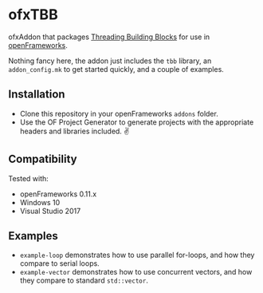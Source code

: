 # ofxTBB

ofxAddon that packages [Threading Building Blocks](https://www.threadingbuildingblocks.org/) for use in [openFrameworks](https://github.com/openframeworks/openFrameworks).

Nothing fancy here, the addon just includes the `tbb` library, an `addon_config.mk` to get started quickly, and a couple of examples.

## Installation

* Clone this repository in your openFrameworks `addons` folder.
* Use the OF Project Generator to generate projects with the appropriate headers and libraries included. ✌️

## Compatibility

Tested with: 
* openFrameworks 0.11.x
* Windows 10
* Visual Studio 2017

## Examples

* `example-loop` demonstrates how to use parallel for-loops, and how they compare to serial loops.
* `example-vector` demonstrates how to use concurrent vectors, and how they compare to standard `std::vector`.
